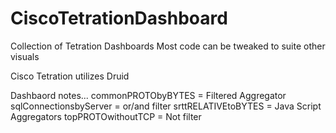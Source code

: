 # CiscoTetrationDashboard
Collection of Tetration Dashboards
Most code can be tweaked to suite other visuals

Cisco Tetration utilizes Druid

Dashbaord notes...
commonPROTObyBYTES = Filtered Aggregator
sqlConnectionsbyServer = or/and filter
srttRELATIVEtoBYTES = Java Script Aggregators
topPROTOwithoutTCP = Not filter
